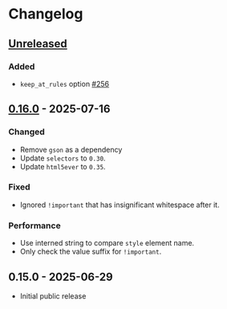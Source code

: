 # Changelog

## [Unreleased]

### Added

- `keep_at_rules` option [#256](https://github.com/Stranger6667/css-inline/pull/485)

## [0.16.0] - 2025-07-16

### Changed

- Remove `gson` as a dependency
- Update `selectors` to `0.30`.
- Update `html5ever` to `0.35`.

### Fixed

- Ignored `!important` that has insignificant whitespace after it.

### Performance

- Use interned string to compare `style` element name.
- Only check the value suffix for `!important`.

## 0.15.0 - 2025-06-29

- Initial public release

[Unreleased]: https://github.com/Stranger6667/css-inline/compare/java-v0.16.0...HEAD
[0.16.0]: https://github.com/Stranger6667/css-inline/compare/java-v0.15.0...java-v0.16.0
